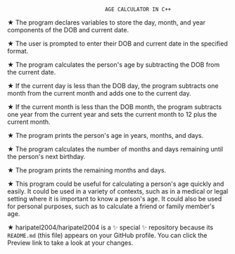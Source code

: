                                    AGE CALCULATOR IN C++
★ The program declares variables to store the day, month, and year components of the DOB and current date.

★ The user is prompted to enter their DOB and current date in the specified format.

★ The program calculates the person's age by subtracting the DOB from the current date.

★ If the current day is less than the DOB day, the program subtracts one month from the current month and adds one to the current day.

★ If the current month is less than the DOB month, the program subtracts one year from the current year and sets the current month to 12 plus the current month.

★ The program prints the person's age in years, months, and days.
  
★ The program calculates the number of months and days remaining until the person's next birthday.

★ The program prints the remaining months and days.

★ This program could be useful for calculating a person's age quickly and easily. It could be used in a variety of contexts, such as in a medical or legal setting where it is important to know a person's age. It could also be used for personal purposes, such as to calculate a friend or family member's age.

★ haripatel2004/haripatel2004 is a ✨ special ✨ repository because its `README.md` (this file) appears on your GitHub profile.
You can click the Preview link to take a look at your changes.


